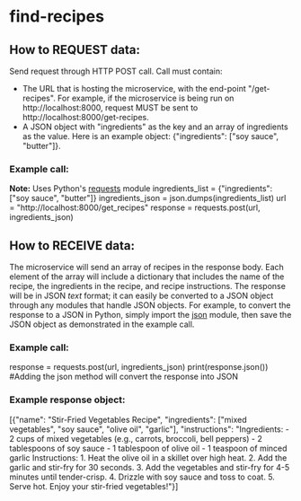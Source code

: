 # find-recipes

## How to REQUEST data:
Send request through HTTP POST call. Call must contain:
- The URL that is hosting the microservice, with the end-point "/get-recipes". For example, if the microservice is being run on http://localhost:8000, request MUST be sent to http://localhost:8000/get-recipes.
- A JSON object with "ingredients" as the key and an array of ingredients as the value. Here is an example object: {"ingredients": ["soy sauce", "butter"]}.

### Example call:
**Note:** Uses Python's <ins>requests</ins> module
ingredients_list = {"ingredients": ["soy sauce", "butter"]}
ingredients_json = json.dumps(ingredients_list)
url = "http://localhost:8000/get_recipes"
response = requests.post(url, ingredients_json)

## How to RECEIVE data:
The microservice will send an array of recipes in the response body. Each element of the array will include a dictionary that includes the name of the recipe, the ingredients in the recipe, and recipe instructions. The response will be in JSON _text_ format; it can easily be converted to a JSON object through any modules that handle JSON objects. For example, to convert the response to a JSON in Python, simply import the <ins>json</ins> module, then save the JSON object as demonstrated in the example call.

### Example call: 
response = requests.post(url, ingredients_json)
print(response.json()) #Adding the json method will convert the response into JSON

### Example response object:
[{"name": "Stir-Fried Vegetables Recipe", "ingredients": ["mixed vegetables", "soy sauce", "olive oil", "garlic"], "instructions": "Ingredients: - 2 cups of mixed vegetables (e.g.,
 carrots, broccoli, bell peppers) - 2 tablespoons of soy sauce - 1 tablespoon of olive oil - 1 teaspoon of minced garlic Instructions: 1. Heat the olive oil in a skillet over high 
heat. 2. Add the garlic and stir-fry for 30 seconds. 3. Add the vegetables and stir-fry for 4-5 minutes until tender-crisp. 4. Drizzle with soy sauce and toss to coat. 5. Serve hot. Enjoy your stir-fried vegetables!"}]

